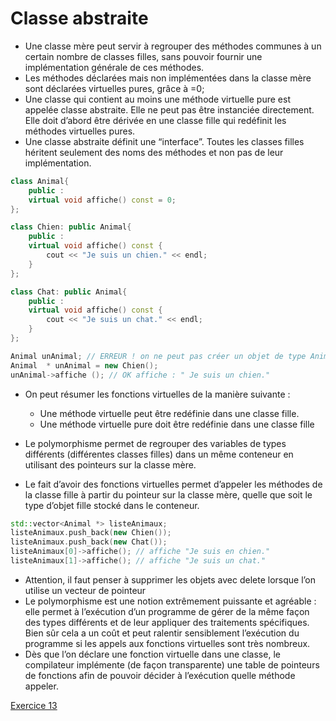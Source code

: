 # Classe abstraite

* Une classe mère peut servir à regrouper des méthodes communes à un certain nombre de classes filles, sans pouvoir fournir une implémentation générale de ces méthodes.
* Les méthodes déclarées mais non implémentées dans la classe mère sont déclarées virtuelles pures, grâce à =0;
* Une classe qui contient au moins une méthode virtuelle pure est appelée classe abstraite. Elle ne peut pas être instanciée directement. Elle doit d’abord être dérivée en une classe fille qui redéfinit les méthodes virtuelles pures.
* Une classe abstraite définit une “interface”. Toutes les classes filles héritent seulement des noms des méthodes et non pas de leur implémentation.

``` c++
class Animal{
    public :
    virtual void affiche() const = 0;
};

class Chien: public Animal{
    public :
    virtual void affiche() const {
        cout << "Je suis un chien." << endl;
    }
};

class Chat: public Animal{
    public :
    virtual void affiche() const {
        cout << "Je suis un chat." << endl;
    }
};

Animal unAnimal; // ERREUR ! on ne peut pas créer un objet de type Animal
Animal  * unAnimal = new Chien();
unAnimal->affiche (); // OK affiche : " Je suis un chien."
```

* On peut résumer les fonctions virtuelles de la manière suivante :
  * Une méthode virtuelle peut être redéfinie dans une classe fille.
  * Une méthode virtuelle pure doit être redéfinie dans une classe fille

* Le polymorphisme permet de regrouper des variables de types différents (différentes classes filles) dans un même conteneur en utilisant des pointeurs sur la classe mère.
* Le fait d’avoir des fonctions virtuelles permet d’appeler les méthodes de la classe fille à partir du pointeur sur la classe mère, quelle que soit le type d’objet fille stocké dans le conteneur.

``` c++
std::vector<Animal *> listeAnimaux;
listeAnimaux.push_back(new Chien());
listeAnimaux.push_back(new Chat());
listeAnimaux[0]->affiche(); // affiche "Je suis en chien."
listeAnimaux[1]->affiche(); // affiche "Je suis un chat."
```

* Attention, il faut penser à supprimer les objets avec delete lorsque l’on utilise un vecteur de pointeur
* Le polymorphisme est une notion extrêmement puissante et agréable : elle permet à l’exécution d’un programme de gérer de la même façon des types différents et de leur appliquer des traitements spécifiques.
Bien sûr cela a un coût et peut ralentir sensiblement l’exécution du programme si les appels aux fonctions virtuelles sont très nombreux.
* Dès que l’on déclare une fonction virtuelle dans une classe, le compilateur implémente (de façon transparente) une table de pointeurs de fonctions afin de pouvoir décider à l’exécution quelle méthode appeler.

[Exercice 13](../Exercices/Exercice13/README.md)